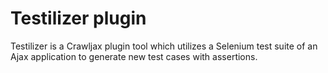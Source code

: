 Testilizer plugin
==================

Testilizer is a Crawljax plugin tool which utilizes a Selenium test suite of an Ajax application to generate new test cases with assertions.

